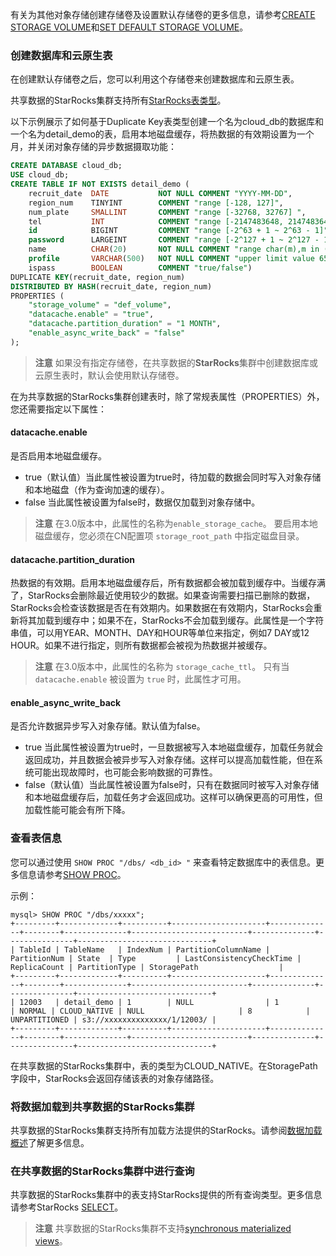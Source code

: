 
有关为其他对象存储创建存储卷及设置默认存储卷的更多信息，请参考[CREATE STORAGE VOLUME](../../sql-reference/sql-statements/Administration/CREATE_STORAGE_VOLUME.md)和[SET DEFAULT STORAGE VOLUME](../../sql-reference/sql-statements/Administration/SET_DEFAULT_STORAGE_VOLUME.md)。

### 创建数据库和云原生表

在创建默认存储卷之后，您可以利用这个存储卷来创建数据库和云原生表。

共享数据的StarRocks集群支持所有[StarRocks表类型](../../table_design/table_types/table_types.md)。

以下示例展示了如何基于Duplicate Key表类型创建一个名为cloud_db的数据库和一个名为detail_demo的表，启用本地磁盘缓存，将热数据的有效期设置为一个月，并关闭对象存储的异步数据摄取功能：

```SQL
CREATE DATABASE cloud_db;
USE cloud_db;
CREATE TABLE IF NOT EXISTS detail_demo (
    recruit_date  DATE           NOT NULL COMMENT "YYYY-MM-DD",
    region_num    TINYINT        COMMENT "range [-128, 127]",
    num_plate     SMALLINT       COMMENT "range [-32768, 32767] ",
    tel           INT            COMMENT "range [-2147483648, 2147483647]",
    id            BIGINT         COMMENT "range [-2^63 + 1 ~ 2^63 - 1]",
    password      LARGEINT       COMMENT "range [-2^127 + 1 ~ 2^127 - 1]",
    name          CHAR(20)       NOT NULL COMMENT "range char(m),m in (1-255) ",
    profile       VARCHAR(500)   NOT NULL COMMENT "upper limit value 65533 bytes",
    ispass        BOOLEAN        COMMENT "true/false")
DUPLICATE KEY(recruit_date, region_num)
DISTRIBUTED BY HASH(recruit_date, region_num)
PROPERTIES (
    "storage_volume" = "def_volume",
    "datacache.enable" = "true",
    "datacache.partition_duration" = "1 MONTH",
    "enable_async_write_back" = "false"
);
```

> **注意**
> 如果没有指定存储卷，在共享数据的**StarRocks**集群中创建数据库或云原生表时，默认会使用默认存储卷。

在为共享数据的StarRocks集群创建表时，除了常规表属性（PROPERTIES）外，您还需要指定以下属性：

#### datacache.enable

是否启用本地磁盘缓存。

- true（默认值）当此属性被设置为true时，待加载的数据会同时写入对象存储和本地磁盘（作为查询加速的缓存）。
- false 当此属性被设置为false时，数据仅加载到对象存储中。

> **注意**
> 在3.0版本中，此属性的名称为`enable_storage_cache`。
> 要启用本地磁盘缓存，您必须在CN配置项 `storage_root_path` 中指定磁盘目录。

#### datacache.partition_duration

热数据的有效期。启用本地磁盘缓存后，所有数据都会被加载到缓存中。当缓存满了，StarRocks会删除最近使用较少的数据。如果查询需要扫描已删除的数据，StarRocks会检查该数据是否在有效期内。如果数据在有效期内，StarRocks会重新将其加载到缓存中；如果不在，StarRocks不会加载到缓存。此属性是一个字符串值，可以用YEAR、MONTH、DAY和HOUR等单位来指定，例如7 DAY或12 HOUR。如果不进行指定，则所有数据都会被视为热数据并被缓存。

> **注意**
> 在3.0版本中，此属性的名称为 `storage_cache_ttl`。
> 只有当 `datacache.enable` 被设置为 `true` 时，此属性才可用。

#### enable_async_write_back

是否允许数据异步写入对象存储。默认值为false。
- true 当此属性被设置为true时，一旦数据被写入本地磁盘缓存，加载任务就会返回成功，并且数据会被异步写入对象存储。这样可以提高加载性能，但在系统可能出现故障时，也可能会影响数据的可靠性。
- false（默认值）当此属性被设置为false时，只有在数据同时被写入对象存储和本地磁盘缓存后，加载任务才会返回成功。这样可以确保更高的可用性，但加载性能可能会有所下降。

### 查看表信息

您可以通过使用 `SHOW PROC "/dbs/
<db_id>
"` 来查看特定数据库中的表信息。更多信息请参考[SHOW PROC](../../sql-reference/sql-statements/Administration/SHOW_PROC.md)。

示例：

```Plain
mysql> SHOW PROC "/dbs/xxxxx";
+---------+-------------+----------+---------------------+--------------+--------+--------------+--------------------------+--------------+---------------+------------------------------+
| TableId | TableName   | IndexNum | PartitionColumnName | PartitionNum | State  | Type         | LastConsistencyCheckTime | ReplicaCount | PartitionType | StoragePath                  |
+---------+-------------+----------+---------------------+--------------+--------+--------------+--------------------------+--------------+---------------+------------------------------+
| 12003   | detail_demo | 1        | NULL                | 1            | NORMAL | CLOUD_NATIVE | NULL                     | 8            | UNPARTITIONED | s3://xxxxxxxxxxxxxx/1/12003/ |
+---------+-------------+----------+---------------------+--------------+--------+--------------+--------------------------+--------------+---------------+------------------------------+
```

在共享数据的StarRocks集群中，表的类型为CLOUD_NATIVE。在StoragePath字段中，StarRocks会返回存储该表的对象存储路径。

### 将数据加载到共享数据的StarRocks集群

共享数据的StarRocks集群支持所有加载方法提供的StarRocks。请参阅[数据加载概述](../../loading/Loading_intro.md)了解更多信息。

### 在共享数据的StarRocks集群中进行查询

共享数据的StarRocks集群中的表支持StarRocks提供的所有查询类型。更多信息请参考StarRocks [SELECT](../../sql-reference/sql-statements/data-manipulation/SELECT.md)。

> **注意**
> 共享数据的StarRocks集群不支持[synchronous materialized views](../../using_starrocks/Materialized_view-single_table.md)。
